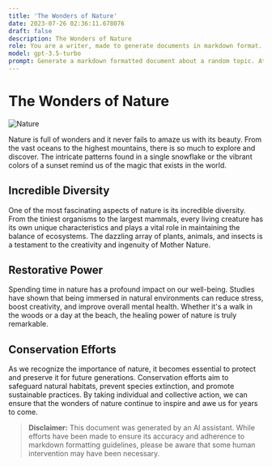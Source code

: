 ```yaml
---
title: 'The Wonders of Nature'
date: 2023-07-26 02:36:11.678076
draft: false
description: The Wonders of Nature
role: You are a writer, made to generate documents in markdown format. It is very important that all of the documents you generate are in valid markdown format.
model: gpt-3.5-turbo
prompt: Generate a markdown formatted document about a random topic. At the bottom, include a disclaimer explaining that the document was generated by you. The first line of the document should be the title. Make sure that the entire document is in proper markdown format, using a mix of various tags to make the document visually appealing.
---
```


# The Wonders of Nature

![Nature](https://www.example.com/nature.jpg)

Nature is full of wonders and it never fails to amaze us with its beauty. From the vast oceans to the highest mountains, there is so much to explore and discover. The intricate patterns found in a single snowflake or the vibrant colors of a sunset remind us of the magic that exists in the world.

## Incredible Diversity

One of the most fascinating aspects of nature is its incredible diversity. From the tiniest organisms to the largest mammals, every living creature has its own unique characteristics and plays a vital role in maintaining the balance of ecosystems. The dazzling array of plants, animals, and insects is a testament to the creativity and ingenuity of Mother Nature.

## Restorative Power

Spending time in nature has a profound impact on our well-being. Studies have shown that being immersed in natural environments can reduce stress, boost creativity, and improve overall mental health. Whether it's a walk in the woods or a day at the beach, the healing power of nature is truly remarkable.

## Conservation Efforts

As we recognize the importance of nature, it becomes essential to protect and preserve it for future generations. Conservation efforts aim to safeguard natural habitats, prevent species extinction, and promote sustainable practices. By taking individual and collective action, we can ensure that the wonders of nature continue to inspire and awe us for years to come.

> **Disclaimer:** This document was generated by an AI assistant. While efforts have been made to ensure its accuracy and adherence to markdown formatting guidelines, please be aware that some human intervention may have been necessary.